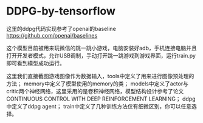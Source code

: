 # DDPG-by-tensorflow

这里的ddpg代码实现参考了openai的baseline https://github.com/openai/baselines

这个模型目前被用来玩微信的跳一跳小游戏，电脑安装好adb，手机连接电脑并且打开开发者模式，允许USB调制，手动打开跳一跳游戏到游戏界面，运行train.py即可看到模型成功运行。

这里我们直接截图游戏图像作为数据输入，tools中定义了用来进行图像预处理的方法；
memory中定义了模型使用的memory的类；
models中定义了actor与critic两个神经网络，这里采用的是卷积神经网络，模型结构设计参考了论文 CONTINUOUS CONTROL WITH DEEP REINFORCEMENT LEARNING；
ddpg中定义了ddpg agent；
train中定义了几种训练方法仅有细微区别，你可以任意选择。
